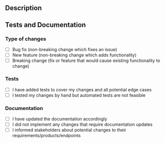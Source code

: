 ## Description

<!--- Describe your changes in detail -->

## Tests and Documentation

<!-- Tick the boxes that apply -->

### Type of changes

- [ ] Bug fix (non-breaking change which fixes an issue)
- [ ] New feature (non-breaking change which adds functionality)
- [ ] Breaking change (fix or feature that would cause existing functionality to change)

### Tests

- [ ] I have added tests to cover my changes and all potential edge cases
- [ ] I tested my changes by hand but automated tests are not feasible

### Documentation

- [ ] I have updated the documentation accordingly
- [ ] I did not implement any changes that require documentation updates
- [ ] I informed stakeholders about potential changes to their requirements/products/endpoints
